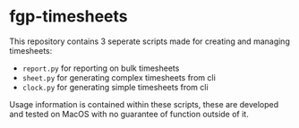 # fgp-timesheets

This repository contains 3 seperate scripts made for creating and managing timesheets:

- `report.py` for reporting on bulk timesheets
- `sheet.py` for generating complex timesheets from cli
- `clock.py` for generating simple timesheets from cli

Usage information is contained within these scripts, these are developed and tested on MacOS with no guarantee of function outside of it.
